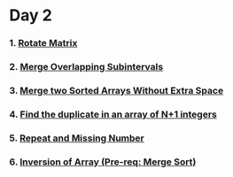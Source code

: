 # Day 2

### 1. [Rotate Matrix](https://github.com/patelhitarth08/Strivers-SDE-Sheet/blob/main/Day_2/1_Rotate_Matrix/code.cpp)

### 2. [Merge Overlapping Subintervals](https://github.com/patelhitarth08/Strivers-SDE-Sheet/blob/main/Day_2/2_Merge_Overlapping_Subintervals/code.cpp)

### 3. [Merge two Sorted Arrays Without Extra Space](https://github.com/patelhitarth08/Strivers-SDE-Sheet/blob/main/Day_2/3_Merge_two_Sorted_Arrays_Without_Extra_Space/code.cpp)

### 4. [Find the duplicate in an array of N+1 integers](https://github.com/patelhitarth08/Strivers-SDE-Sheet/blob/main/Day_2/4_Find_the_duplicate_in_an_array_of_N+1_integers/code.cpp)

### 5. [Repeat and Missing Number](https://github.com/patelhitarth08/Strivers-SDE-Sheet/blob/main/Day_2/5_Repeat_and_Missing_Number/code.cpp)

### 6. [Inversion of Array (Pre-req: Merge Sort)](https://github.com/patelhitarth08/Strivers-SDE-Sheet/blob/main/Day_2/6_Inversion_of_Array/code.cpp)

